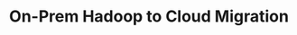 ---
title: On-Prem Hadoop to Cloud Migration
description: A guide to cloud migration and best practices.
---
